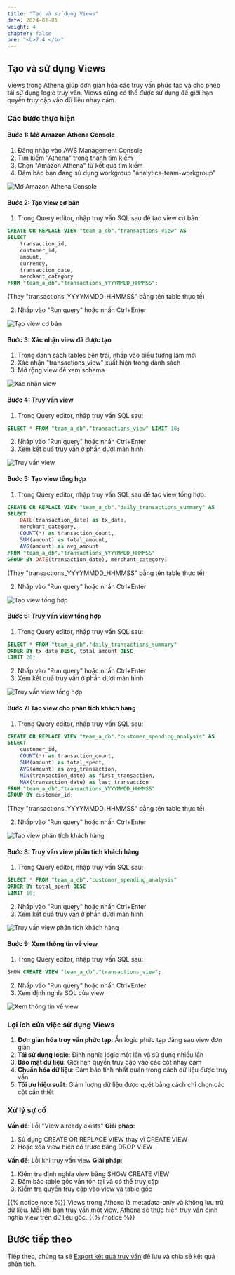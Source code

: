 ```yaml
---
title: "Tạo và sử dụng Views"
date: 2024-01-01
weight: 4
chapter: false
pre: "<b>7.4 </b>"
---
```


## Tạo và sử dụng Views

Views trong Athena giúp đơn giản hóa các truy vấn phức tạp và cho phép tái sử dụng logic truy vấn. Views cũng có thể được sử dụng để giới hạn quyền truy cập vào dữ liệu nhạy cảm.

### Các bước thực hiện

#### Bước 1: Mở Amazon Athena Console

1. Đăng nhập vào AWS Management Console
2. Tìm kiếm "Athena" trong thanh tìm kiếm
3. Chọn "Amazon Athena" từ kết quả tìm kiếm
4. Đảm bảo bạn đang sử dụng workgroup "analytics-team-workgroup"

![Mở Amazon Athena Console](../../../../static/images/7/4/7.4.1_open_athena_console.png?width=40pc)

#### Bước 2: Tạo view cơ bản

1. Trong Query editor, nhập truy vấn SQL sau để tạo view cơ bản:

```sql
CREATE OR REPLACE VIEW "team_a_db"."transactions_view" AS
SELECT 
    transaction_id,
    customer_id,
    amount,
    currency,
    transaction_date,
    merchant_category
FROM "team_a_db"."transactions_YYYYMMDD_HHMMSS";
```

(Thay "transactions_YYYYMMDD_HHMMSS" bằng tên table thực tế)

2. Nhấp vào "Run query" hoặc nhấn Ctrl+Enter

![Tạo view cơ bản](../../../../static/images/7/4/7.4.2_create_basic_view.png?width=40pc)

#### Bước 3: Xác nhận view đã được tạo

1. Trong danh sách tables bên trái, nhấp vào biểu tượng làm mới
2. Xác nhận "transactions_view" xuất hiện trong danh sách
3. Mở rộng view để xem schema

![Xác nhận view](../../../../static/images/7/4/7.4.3_verify_view.png?width=40pc)

#### Bước 4: Truy vấn view

1. Trong Query editor, nhập truy vấn SQL sau:

```sql
SELECT * FROM "team_a_db"."transactions_view" LIMIT 10;
```

2. Nhấp vào "Run query" hoặc nhấn Ctrl+Enter
3. Xem kết quả truy vấn ở phần dưới màn hình

![Truy vấn view](../../../../static/images/7/4/7.4.4_query_view.png?width=40pc)

#### Bước 5: Tạo view tổng hợp

1. Trong Query editor, nhập truy vấn SQL sau để tạo view tổng hợp:

```sql
CREATE OR REPLACE VIEW "team_a_db"."daily_transactions_summary" AS
SELECT 
    DATE(transaction_date) as tx_date,
    merchant_category,
    COUNT(*) as transaction_count,
    SUM(amount) as total_amount,
    AVG(amount) as avg_amount
FROM "team_a_db"."transactions_YYYYMMDD_HHMMSS"
GROUP BY DATE(transaction_date), merchant_category;
```

(Thay "transactions_YYYYMMDD_HHMMSS" bằng tên table thực tế)

2. Nhấp vào "Run query" hoặc nhấn Ctrl+Enter

![Tạo view tổng hợp](../../../../static/images/7/4/7.4.5_create_aggregate_view.png?width=40pc)

#### Bước 6: Truy vấn view tổng hợp

1. Trong Query editor, nhập truy vấn SQL sau:

```sql
SELECT * FROM "team_a_db"."daily_transactions_summary"
ORDER BY tx_date DESC, total_amount DESC
LIMIT 20;
```

2. Nhấp vào "Run query" hoặc nhấn Ctrl+Enter
3. Xem kết quả truy vấn ở phần dưới màn hình

![Truy vấn view tổng hợp](../../../../static/images/7/4/7.4.6_query_aggregate_view.png?width=40pc)

#### Bước 7: Tạo view cho phân tích khách hàng

1. Trong Query editor, nhập truy vấn SQL sau:

```sql
CREATE OR REPLACE VIEW "team_a_db"."customer_spending_analysis" AS
SELECT 
    customer_id,
    COUNT(*) as transaction_count,
    SUM(amount) as total_spent,
    AVG(amount) as avg_transaction,
    MIN(transaction_date) as first_transaction,
    MAX(transaction_date) as last_transaction
FROM "team_a_db"."transactions_YYYYMMDD_HHMMSS"
GROUP BY customer_id;
```

(Thay "transactions_YYYYMMDD_HHMMSS" bằng tên table thực tế)

2. Nhấp vào "Run query" hoặc nhấn Ctrl+Enter

![Tạo view phân tích khách hàng](../../../../static/images/7/4/7.4.7_create_customer_view.png?width=40pc)

#### Bước 8: Truy vấn view phân tích khách hàng

1. Trong Query editor, nhập truy vấn SQL sau:

```sql
SELECT * FROM "team_a_db"."customer_spending_analysis"
ORDER BY total_spent DESC
LIMIT 10;
```

2. Nhấp vào "Run query" hoặc nhấn Ctrl+Enter
3. Xem kết quả truy vấn ở phần dưới màn hình

![Truy vấn view phân tích khách hàng](../../../../static/images/7/4/7.4.8_query_customer_view.png?width=40pc)

#### Bước 9: Xem thông tin về view

1. Trong Query editor, nhập truy vấn SQL sau:

```sql
SHOW CREATE VIEW "team_a_db"."transactions_view";
```

2. Nhấp vào "Run query" hoặc nhấn Ctrl+Enter
3. Xem định nghĩa SQL của view

![Xem thông tin về view](../../../../static/images/7/4/7.4.9_show_view_definition.png?width=40pc)

### Lợi ích của việc sử dụng Views

1. **Đơn giản hóa truy vấn phức tạp**: Ẩn logic phức tạp đằng sau view đơn giản
2. **Tái sử dụng logic**: Định nghĩa logic một lần và sử dụng nhiều lần
3. **Bảo mật dữ liệu**: Giới hạn quyền truy cập vào các cột nhạy cảm
4. **Chuẩn hóa dữ liệu**: Đảm bảo tính nhất quán trong cách dữ liệu được truy vấn
5. **Tối ưu hiệu suất**: Giảm lượng dữ liệu được quét bằng cách chỉ chọn các cột cần thiết

### Xử lý sự cố

**Vấn đề**: Lỗi "View already exists"
**Giải pháp**:
1. Sử dụng CREATE OR REPLACE VIEW thay vì CREATE VIEW
2. Hoặc xóa view hiện có trước bằng DROP VIEW

**Vấn đề**: Lỗi khi truy vấn view
**Giải pháp**:
1. Kiểm tra định nghĩa view bằng SHOW CREATE VIEW
2. Đảm bảo table gốc vẫn tồn tại và có thể truy cập
3. Kiểm tra quyền truy cập vào view và table gốc

{{% notice note %}}
Views trong Athena là metadata-only và không lưu trữ dữ liệu. Mỗi khi bạn truy vấn một view, Athena sẽ thực hiện truy vấn định nghĩa view trên dữ liệu gốc.
{{% /notice %}}

## Bước tiếp theo

Tiếp theo, chúng ta sẽ [Export kết quả truy vấn](../5-export-results) để lưu và chia sẻ kết quả phân tích.